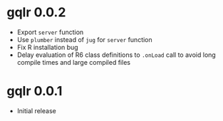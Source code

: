 # gqlr 0.0.2

* Export `server` function
* Use `plumber` instead of `jug` for `server` function
* Fix R installation bug
* Delay evaluation of R6 class definitions to `.onLoad` call to avoid long compile times and large compiled files

# gqlr 0.0.1

* Initial release
